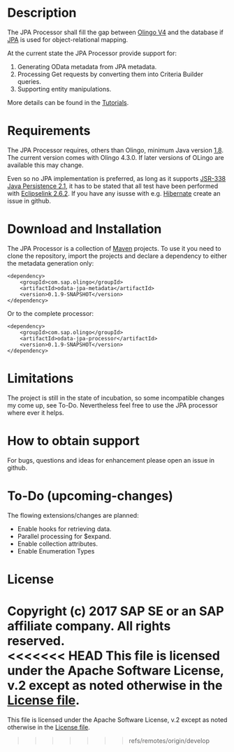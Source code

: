 # Description
The JPA Processor shall fill the gap between [Olingo V4](https://olingo.apache.org/doc/odata4/index.html) and the database if [JPA](https://en.wikipedia.org/wiki/Java_Persistence_API) is used for object-relational mapping.

At the current state the JPA Processor provide support for:  
1. Generating OData metadata from JPA metadata.  
2. Processing Get requests by converting them into Criteria Builder queries.  
3. Supporting entity manipulations.

More details can be found in the [Tutorials](/jpa-tutorial/Tutorials/Introduction/Introduction.md).

# Requirements
The JPA Processor requires, others than Olingo, minimum Java version  [1.8](http://www.oracle.com/technetwork/java/javase/downloads/jdk8-downloads-2133151.html). The current version comes with Olingo 4.3.0. If later versions of OLingo are available this may change.

Even so no JPA implementation is preferred, as long as it supports [JSR-338 Java Persistence 2.1](https://jcp.org/en/jsr/detail?id=317), it has to be stated that all test have been performed with [Eclipselink 2.6.2](http://www.eclipse.org/eclipselink/). If you have any isusse with e.g. [Hibernate](http://hibernate.org) create an issue in github.

# Download and Installation
The JPA Processor is a collection of [Maven](https://maven.apache.org) projects. To use it you need to 
clone the repository, import the projects and declare a dependency to either the metadata generation only:

```
<dependency>
	<groupId>com.sap.olingo</groupId>
	<artifactId>odata-jpa-metadata</artifactId>
	<version>0.1.9-SNAPSHOT</version>
</dependency>
```

Or to the complete processor:

```
<dependency>
	<groupId>com.sap.olingo</groupId>
	<artifactId>odata-jpa-processor</artifactId>
	<version>0.1.9-SNAPSHOT</version>
</dependency>
```

# Limitations
The project is still in the state of incubation, so some incompatible changes my come up, see To-Do. Nevertheless feel free to use the JPA processor where ever it helps.

# How to obtain support
For bugs, questions and ideas for enhancement please open an issue in github.

# To-Do (upcoming-changes)
The flowing extensions/changes are planned:

* Enable hooks for retrieving data.  
* Parallel processing for $expand.
* Enable collection attributes.
* Enable Enumeration Types


# License
Copyright (c) 2017 SAP SE or an SAP affiliate company. All rights reserved.    
<<<<<<< HEAD
This file is licensed under the Apache Software License, v.2 except as noted otherwise in the [License file](/LICENSE.txt).
=======
This file is licensed under the Apache Software License, v.2 except as noted otherwise in the [License file](/LICENSE.txt).
>>>>>>> refs/remotes/origin/develop
